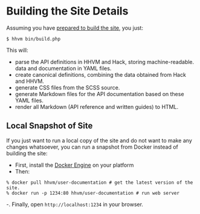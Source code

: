 # Building the Site Details

Assuming you have [prepared to build the site](README.md#build-the-site-locally), you just:

```
$ hhvm bin/build.php
```

This will:

 - parse the API definitions in HHVM and Hack, storing machine-readable.
   data and documentation in YAML files.
 - create canonical definitions, combining the data obtained from Hack and HHVM.
 - generate CSS files from the SCSS source.
 - generate Markdown files for the API documentation based on these YAML files.
 - render all Markdown (API reference and written guides) to HTML.

## Local Snapshot of Site

If you just want to run a local copy of the site and do not want to make
any changes whatsoever, you can run a snapshot from Docker instead of
building the site:

- First, install the [Docker Engine](https://docs.docker.com/) on your platform
- Then:

```
% docker pull hhvm/user-documentation # get the latest version of the site.
% docker run -p 1234:80 hhvm/user-documentation # run web server
```

-. Finally, open `http://localhost:1234` in your browser.
